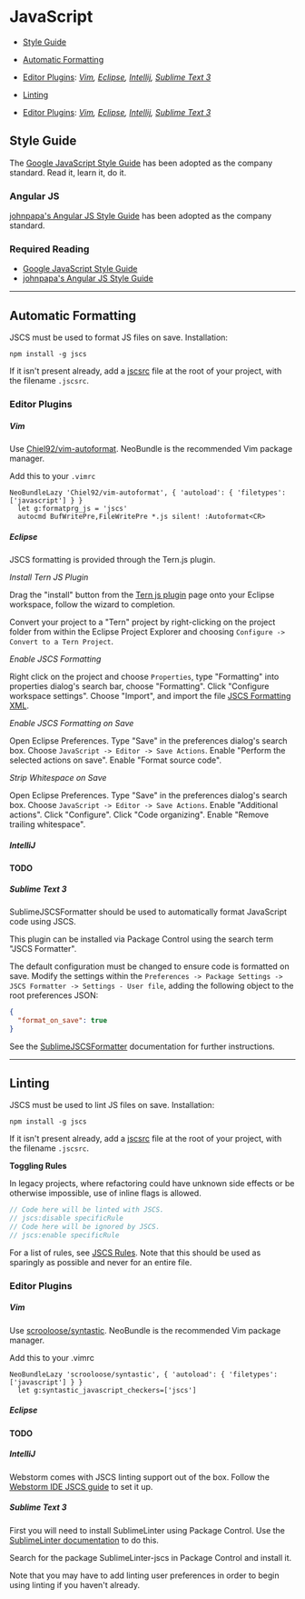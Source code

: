 # JavaScript

 - [Style Guide](#style-guide)
 - [Automatic Formatting](#automatic-formatting)
  - [Editor Plugins](#editor-plugins): *[Vim](#vim), [Eclipse](#eclipse), [Intellij](#intellij), [Sublime Text 3](#sublime-text-3)*

 - [Linting](#linting)
  - [Editor Plugins](#editor-plugins-1): *[Vim](#vim-1), [Eclipse](#eclipse-1), [Intellij](#intellij-1), [Sublime Text 3](#sublime-text-3-1)*

## Style Guide

The [Google JavaScript Style Guide][google-style-guide] has been adopted as the company standard. Read it, learn 
it, do it.

### Angular JS

[johnpapa's Angular JS Style Guide][angular-style-guide] has been adopted as the company standard.  

### Required Reading

 - [Google JavaScript Style Guide][google-style-guide]
 - [johnpapa's Angular JS Style Guide][angular-style-guide]

[google-style-guide]: http://google-styleguide.googlecode.com/svn/trunk/javascriptguide.xml
[angular-style-guide]: https://github.com/johnpapa/angular-styleguide

- - -

## Automatic Formatting

JSCS must be used to format JS files on save. Installation:

`npm install -g jscs`

If it isn't present already, add a [jscsrc][jscs-config] file at the root of your project, with the filename 
`.jscsrc`.

### Editor Plugins

##### Vim

Use [Chiel92/vim-autoformat][vim-autoformat]. NeoBundle is the recommended Vim package manager.

Add this to your `.vimrc`

```VimL
NeoBundleLazy 'Chiel92/vim-autoformat', { 'autoload': { 'filetypes': ['javascript'] } }
  let g:formatprg_js = 'jscs'
  autocmd BufWritePre,FileWritePre *.js silent! :Autoformat<CR>
```

##### Eclipse

JSCS formatting is provided through the Tern.js plugin. 

*Install Tern JS Plugin*

Drag the "install" button from the [Tern js plugin][tern-js-plugin] page onto your Eclipse workspace, follow the 
wizard to completion.

Convert your project to a "Tern" project by right-clicking on the project folder from within the Eclipse
Project Explorer and choosing `Configure -> Convert to a Tern Project`.

*Enable JSCS Formatting*

Right click on the project and choose `Properties`, type "Formatting" into properties dialog's search bar, choose 
"Formatting". Click "Configure workspace settings". Choose "Import", and import the file [JSCS Formatting XML][jscs-xml].

*Enable JSCS Formatting on Save*

Open Eclipse Preferences. Type "Save" in the preferences dialog's search box. Choose `JavaScript -> Editor -> Save Actions`.
Enable "Perform the selected actions on save". Enable "Format source code". 

*Strip Whitespace on Save* 

Open Eclipse Preferences. Type "Save" in the preferences dialog's search box. Choose `JavaScript -> Editor -> Save Actions`.
Enable "Additional actions". Click "Configure". Click "Code organizing". Enable "Remove trailing whitespace".

[jscs-xml]: https://raw.githubusercontent.com/solnetdigital/standards-and-tooling/master/javascript/config/jscs.xml

##### IntelliJ

**TODO**

##### Sublime Text 3

SublimeJSCSFormatter should be used to automatically format JavaScript code using JSCS.

This plugin can be installed via Package Control using the search term "JSCS Formatter".

The default configuration must be changed to ensure code is formatted on save.
Modify the settings within the `Preferences -> Package Settings -> JSCS Formatter -> Settings - User file`,
adding the following object to the root preferences JSON:

```JSON
{
  "format_on_save": true
}
```

See the [SublimeJSCSFormatter][sublime-jscs-formatter] documentation for further instructions.

[vim-autoformat]: https://github.com/Chiel92/vim-autoformat
[sublime-text-3-jscs]: https://packagecontrol.io/packages/SublimeLinter-jscs
[sublime-jscs-formatter]: https://github.com/TheSavior/SublimeJSCSFormatter

- - -

## Linting

JSCS must be used to lint JS files on save. Installation:

`npm install -g jscs`

If it isn't present already, add a [jscsrc][jscs-config] file at the root of your project, with the filename `.jscsrc`.

**Toggling Rules**

In legacy projects, where refactoring could have unknown side effects or be otherwise impossible, use of inline flags is allowed.

```JavaScript
// Code here will be linted with JSCS.
// jscs:disable specificRule
// Code here will be ignored by JSCS.
// jscs:enable specificRule
```

For a list of rules, see [JSCS Rules][jscs-rules]. Note that this should be used as sparingly as possible and never for an entire file.

[jscs-rules]: http://jscs.info/rules.html

### Editor Plugins

##### Vim

Use [scrooloose/syntastic][syntastic]. NeoBundle is the recommended Vim package manager.

Add this to your .vimrc

```VimL
NeoBundleLazy 'scrooloose/syntastic', { 'autoload': { 'filetypes': ['javascript'] } }
  let g:syntastic_javascript_checkers=['jscs']
```

##### Eclipse

**TODO**

##### IntelliJ

Webstorm comes with JSCS linting support out of the box. Follow the [Webstorm IDE JSCS guide][webstorm-jscs] to set it up.

[webstorm-jscs]: https://www.jetbrains.com/webstorm/help/using-javascript-code-quality-tools.html#d204469e452

##### Sublime Text 3

First you will need to install SublimeLinter using Package Control. Use the
[SublimeLinter documentation][sublime-linter-documentation] to do this.

Search for the package SublimeLinter-jscs in Package Control and install it.

Note that you may have to add linting user preferences in order to begin using linting if you haven't already.

[syntastic]: https://github.com/scrooloose/syntastic
[sublime-linter-documentation]: https://sublimelinter.readthedocs.org/en/latest/installation.html#installing-via-pc
[jscs-config]: https://github.com/solnetdigital/standards-and-tooling/blob/master/javascript/config/jscs.json
[tern-js-plugin]: https://github.com/angelozerr/tern.java/blob/master/README.md
